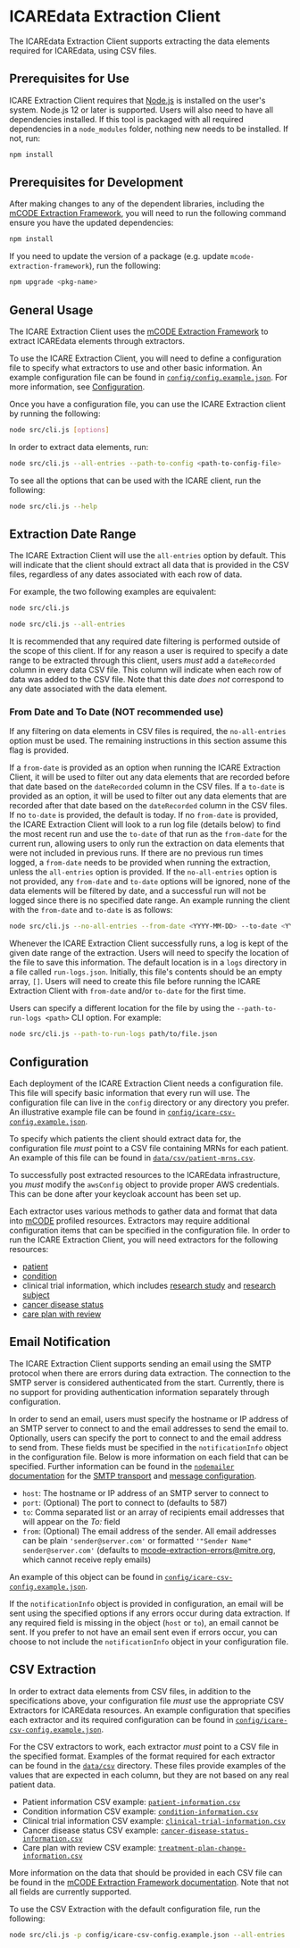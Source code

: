 # ICAREdata Extraction Client

The ICAREdata Extraction Client supports extracting the data elements required for ICAREdata, using CSV files.

## Prerequisites for Use

ICARE Extraction Client requires that [Node.js](https://nodejs.org/en/) is installed on the user's system. Node.js 12 or later is supported. Users will also need to have all dependencies installed. If this tool is packaged with all required dependencies in a `node_modules` folder, nothing new needs to be installed. If not, run:

```bash
npm install
```

## Prerequisites for Development

After making changes to any of the dependent libraries, including the [mCODE Extraction Framework](https://github.com/mcode/mcode-extraction-framework), you will need to run the following command ensure you have the updated dependencies:

```bash
npm install
```

If you need to update the version of a package (e.g. update `mcode-extraction-framework`), run the following:

```bash
npm upgrade <pkg-name>
```

## General Usage

The ICARE Extraction Client uses the [mCODE Extraction Framework](https://github.com/mcode/mcode-extraction-framework) to extract ICAREdata elements through extractors.

To use the ICARE Extraction Client, you will need to define a configuration file to specify what extractors to use and other basic information. An example configuration file can be found in [`config/config.example.json`](config/config.example.json). For more information, see [Configuration](#Configuration).

Once you have a configuration file, you can use the ICARE Extraction client by running the following:

```bash
node src/cli.js [options]
```

In order to extract data elements, run:

```bash
node src/cli.js --all-entries --path-to-config <path-to-config-file>
```

To see all the options that can be used with the ICARE client, run the following:

```bash
node src/cli.js --help
```

## Extraction Date Range

The ICARE Extraction Client will use the `all-entries` option by default. This will indicate that the client should extract all data that is provided in the CSV files, regardless of any dates associated with each row of data.

For example, the two following examples are equivalent:

```bash
node src/cli.js
```

```bash
node src/cli.js --all-entries
```

It is recommended that any required date filtering is performed outside of the scope of this client. If for any reason a user is required to specify a date range to be extracted through this client, users _must_ add a `dateRecorded` column in every data CSV file. This column will indicate when each row of data was added to the CSV file. Note that this date _does not_ correspond to any date associated with the data element.

### From Date and To Date (NOT recommended use)

If any filtering on data elements in CSV files is required, the `no-all-entries` option must be used. The remaining instructions in this section assume this flag is provided.

If a `from-date` is provided as an option when running the ICARE Extraction Client, it will be used to filter out any data elements that are recorded before that date based on the `dateRecorded` column in the CSV files. If a `to-date` is provided as an option, it will be used to filter out any data elements that are recorded after that date based on the `dateRecorded` column in the CSV files. If no `to-date` is provided, the default is today. If no `from-date` is provided, the ICARE Extraction Client will look to a run log file (details below) to find the most recent run and use the `to-date` of that run as the `from-date` for the current run, allowing users to only run the extraction on data elements that were not included in previous runs. If there are no previous run times logged, a `from-date` needs to be provided when running the extraction, unless the `all-entries` option is provided. If the `no-all-entries` option is not provided, any `from-date` and `to-date` options will be ignored, none of the data elements will be filtered by date, and a successful run will not be logged since there is no specified date range. An example running the client with the `from-date` and `to-date` is as follows:

```bash
node src/cli.js --no-all-entries --from-date <YYYY-MM-DD> --to-date <YYYY-MM-DD> --path-to-config <path-to-config-file>
```

Whenever the ICARE Extraction Client successfully runs, a log is kept of the given date range of the extraction. Users will need to specify the location of the file to save this information. The default location is in a `logs` directory in a file called `run-logs.json`. Initially, this file's contents should be an empty array, `[]`. Users will need to create this file before running the ICARE Extraction Client with `from-date` and/or `to-date` for the first time.

Users can specify a different location for the file by using the `--path-to-run-logs <path>` CLI option. For example:

```bash
node src/cli.js --path-to-run-logs path/to/file.json
```

## Configuration

Each deployment of the ICARE Extraction Client needs a configuration file. This file will specify basic information that every run will use. The configuration file can live in the `config` directory or any directory you prefer. An illustrative example file can be found in [`config/icare-csv-config.example.json`](config/icare-csv-config.example.json).

To specify which patients the client should extract data for, the configuration file _must_ point to a CSV file containing MRNs for each patient. An example of this file can be found in [`data/csv/patient-mrns.csv`](data/csv/patient-mrns.csv).

To successfully post extracted resources to the ICAREdata infrastructure, you _must_ modify the `awsConfig` object to provide proper AWS credentials. This can be done after your keycloak account has been set up.

Each extractor uses various methods to gather data and format that data into [mCODE](http://hl7.org/fhir/us/mcode/index.html) profiled resources. Extractors may require additional configuration items that can be specified in the configuration file. In order to run the ICARE Extraction Client, you will need extractors for the following resources:

- [patient](http://www.hl7.org/fhir/patient.html)
- [condition](http://www.hl7.org/fhir/condition.html)
- clinical trial information, which includes [research study](https://www.hl7.org/fhir/researchstudy.html) and [research subject](https://www.hl7.org/fhir/researchsubject.html)
- [cancer disease status](http://hl7.org/fhir/us/mcode/StructureDefinition-mcode-cancer-disease-status.html)
- [care plan with review](http://standardhealthrecord.org/guides/icare/StructureDefinition-icare-care-plan-with-review.html)

## Email Notification

The ICARE Extraction Client supports sending an email using the SMTP protocol when there are errors during data extraction.
The connection to the SMTP server is considered authenticated from the start. Currently, there is no support for providing authentication information separately through configuration.

In order to send an email, users must specify the hostname or IP address of an SMTP server to connect to and the email addresses to send the email to. Optionally, users can specify the port to connect to and the email address to send from. These fields must be specified in the `notificationInfo` object in the configuration file. Below is more information on each field that can be specified. Further information can be found in the [`nodemailer` documentation](https://nodemailer.com/) for the [SMTP transport](https://nodemailer.com/smtp/) and [message configuration](https://nodemailer.com/message/).

- `host`: The hostname or IP address of an SMTP server to connect to
- `port`: (Optional) The port to connect to (defaults to 587)
- `to`: Comma separated list or an array of recipients email addresses that will appear on the _To:_ field
- `from`: (Optional) The email address of the sender. All email addresses can be plain `'sender@server.com'` or formatted `'"Sender Name" sender@server.com'` (defaults to mcode-extraction-errors@mitre.org, which cannot receive reply emails)

An example of this object can be found in [`config/icare-csv-config.example.json`](config/icare-csv-config.example.json).

If the `notificationInfo` object is provided in configuration, an email will be sent using the specified options if any errors occur during data extraction. If any required field is missing in the object (`host` or `to`), an email cannot be sent. If you prefer to not have an email sent even if errors occur, you can choose to not include the `notificationInfo` object in your configuration file.

## CSV Extraction

In order to extract data elements from CSV files, in addition to the specifications above, your configuration file _must_ use the appropriate CSV Extractors for ICAREdata resources. An example configuration that specifies each extractor and its required configuration can be found in [`config/icare-csv-config.example.json`](config/icare-csv-config.example.json).

For the CSV extractors to work, each extractor _must_ point to a CSV file in the specified format. Examples of the format required for each extractor can be found in the [`data/csv`](data/csv) directory. These files provide examples of the values that are expected in each column, but they are not based on any real patient data.

- Patient information CSV example: [`patient-information.csv`](data/csv/patient-information.csv)
- Condition information CSV example: [`condition-information.csv`](data/csv/condition-information.csv)
- Clinical trial information CSV example: [`clinical-trial-information.csv`](data/csv/clinical-trial-information.csv)
- Cancer disease status CSV example: [`cancer-disease-status-information.csv`](data/csv/cancer-disease-status-information.csv)
- Care plan with review CSV example: [`treatment-plan-change-information.csv`](data/csv/treatment-plan-change-information.csv)

More information on the data that should be provided in each CSV file can be found in the [mCODE Extraction Framework documentation](https://github.com/mcode/mcode-extraction-framework/blob/master/docs/CSV_Templates_20200806.xlsx). Note that not all fields are currently supported.

To use the CSV Extraction with the default configuration file, run the following:

```bash
node src/cli.js -p config/icare-csv-config.example.json --all-entries
```
